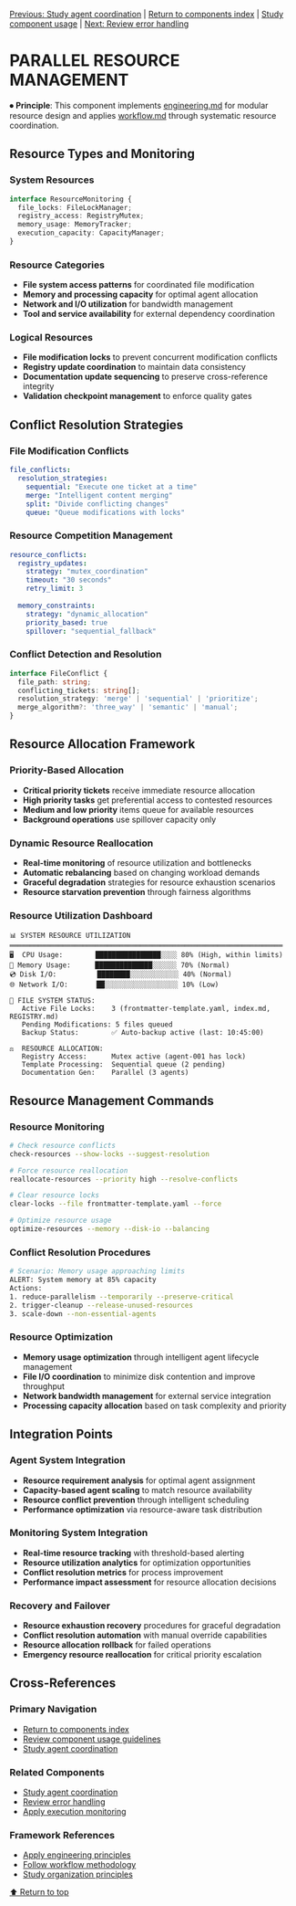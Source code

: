 
[Previous: Study agent coordination](parallel-agent-coordination.md) | [Return to components index](README.md) | [Study component usage](../../components/COMPONENT_USAGE.md) | [Next: Review error handling](parallel-error-handling.md)

# PARALLEL RESOURCE MANAGEMENT

⏺ **Principle**: This component implements [engineering.md](../../principles/engineering.md) for modular resource design and applies [workflow.md](../../principles/workflow.md) through systematic resource coordination.

## Resource Types and Monitoring

### System Resources
```typescript
interface ResourceMonitoring {
  file_locks: FileLockManager;
  registry_access: RegistryMutex;
  memory_usage: MemoryTracker;
  execution_capacity: CapacityManager;
}
```

### Resource Categories
- **File system access patterns** for coordinated file modification
- **Memory and processing capacity** for optimal agent allocation
- **Network and I/O utilization** for bandwidth management
- **Tool and service availability** for external dependency coordination

### Logical Resources
- **File modification locks** to prevent concurrent modification conflicts
- **Registry update coordination** to maintain data consistency
- **Documentation update sequencing** to preserve cross-reference integrity
- **Validation checkpoint management** to enforce quality gates

## Conflict Resolution Strategies

### File Modification Conflicts
```yaml
file_conflicts:
  resolution_strategies:
    sequential: "Execute one ticket at a time"
    merge: "Intelligent content merging"
    split: "Divide conflicting changes"
    queue: "Queue modifications with locks"
```

### Resource Competition Management
```yaml
resource_conflicts:
  registry_updates:
    strategy: "mutex_coordination"
    timeout: "30 seconds"
    retry_limit: 3
    
  memory_constraints:
    strategy: "dynamic_allocation"
    priority_based: true
    spillover: "sequential_fallback"
```

### Conflict Detection and Resolution
```typescript
interface FileConflict {
  file_path: string;
  conflicting_tickets: string[];
  resolution_strategy: 'merge' | 'sequential' | 'prioritize';
  merge_algorithm?: 'three_way' | 'semantic' | 'manual';
}
```

## Resource Allocation Framework

### Priority-Based Allocation
- **Critical priority tickets** receive immediate resource allocation
- **High priority tasks** get preferential access to contested resources
- **Medium and low priority** items queue for available resources
- **Background operations** use spillover capacity only

### Dynamic Resource Reallocation
- **Real-time monitoring** of resource utilization and bottlenecks
- **Automatic rebalancing** based on changing workload demands
- **Graceful degradation** strategies for resource exhaustion scenarios
- **Resource starvation prevention** through fairness algorithms

### Resource Utilization Dashboard
```
📊 SYSTEM RESOURCE UTILIZATION
═══════════════════════════════════════════════════════════════════
🖥️  CPU Usage:        ████████████████░░░░ 80% (High, within limits)
💾 Memory Usage:      ██████████████░░░░░░ 70% (Normal)
💿 Disk I/O:          ████████░░░░░░░░░░░░ 40% (Normal)
🌐 Network I/O:       ██░░░░░░░░░░░░░░░░░░ 10% (Low)

📁 FILE SYSTEM STATUS:
   Active File Locks:    3 (frontmatter-template.yaml, index.md, REGISTRY.md)
   Pending Modifications: 5 files queued
   Backup Status:        ✅ Auto-backup active (last: 10:45:00)
   
⚖️  RESOURCE ALLOCATION:
   Registry Access:      Mutex active (agent-001 has lock)
   Template Processing:  Sequential queue (2 pending)
   Documentation Gen:    Parallel (3 agents)
```

## Resource Management Commands

### Resource Monitoring
```bash
# Check resource conflicts
check-resources --show-locks --suggest-resolution

# Force resource reallocation
reallocate-resources --priority high --resolve-conflicts

# Clear resource locks
clear-locks --file frontmatter-template.yaml --force

# Optimize resource usage
optimize-resources --memory --disk-io --balancing
```

### Conflict Resolution Procedures
```bash
# Scenario: Memory usage approaching limits
ALERT: System memory at 85% capacity
Actions:
1. reduce-parallelism --temporarily --preserve-critical
2. trigger-cleanup --release-unused-resources
3. scale-down --non-essential-agents
```

### Resource Optimization
- **Memory usage optimization** through intelligent agent lifecycle management
- **File I/O coordination** to minimize disk contention and improve throughput
- **Network bandwidth management** for external service integration
- **Processing capacity allocation** based on task complexity and priority

## Integration Points

### Agent System Integration
- **Resource requirement analysis** for optimal agent assignment
- **Capacity-based agent scaling** to match resource availability
- **Resource conflict prevention** through intelligent scheduling
- **Performance optimization** via resource-aware task distribution

### Monitoring System Integration
- **Real-time resource tracking** with threshold-based alerting
- **Resource utilization analytics** for optimization opportunities
- **Conflict resolution metrics** for process improvement
- **Performance impact assessment** for resource allocation decisions

### Recovery and Failover
- **Resource exhaustion recovery** procedures for graceful degradation
- **Conflict resolution automation** with manual override capabilities
- **Resource allocation rollback** for failed operations
- **Emergency resource reallocation** for critical priority escalation

## Cross-References

### Primary Navigation
- [Return to components index](README.md)
- [Review component usage guidelines](../../components/COMPONENT_USAGE.md)
- [Study agent coordination](parallel-agent-coordination.md)

### Related Components
- [Study agent coordination](parallel-agent-coordination.md)
- [Review error handling](parallel-error-handling.md)
- [Apply execution monitoring](execution-dashboard-displays.md)

### Framework References
- [Apply engineering principles](../../principles/engineering.md)
- [Follow workflow methodology](../../principles/workflow.md)
- [Study organization principles](../../principles/organization.md)

[⬆ Return to top](#parallel-resource-management)
